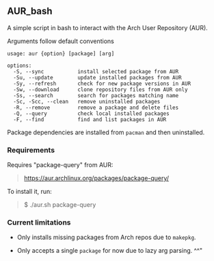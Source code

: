 AUR_bash
---

A simple script in bash to interact with the Arch User Repository (AUR).

Arguments follow default conventions

```
usage: aur {option} [package] [arg]

options:
  -S, --sync           install selected package from AUR
  -Su, --update        update installed packages from AUR
  -Sy, --refresh       check for new package versions in AUR
  -Sw, --download      clone repository files from AUR only
  -Ss, --search        search for packages matching name
  -Sc, -Scc, --clean   remove uninstalled packages
  -R, --remove         remove a package and delete files
  -Q, --query          check local installed packages
  -F, --find           find and list packages in AUR
```

Package dependencies are installed from ```pacman``` and then uninstalled.

### Requirements

Requires "package-query" from AUR:
> https://aur.archlinux.org/packages/package-query/

To install it, run:
> $ ./aur.sh package-query

### Current limitations

* Only installs missing packages from Arch repos due to ```makepkg```.

* Only accepts a single ```package``` for now due to lazy arg parsing. ^^"